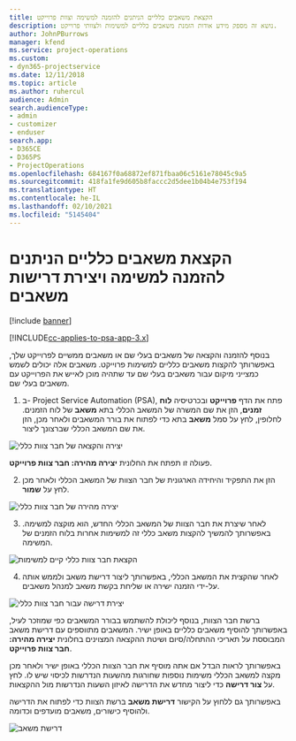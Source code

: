 ```yaml
---
title: הקצאת משאבים כלליים הניתנים להזמנה למשימה וצוות פרוייקט
description: נושא זה מספק מידע אודות הזמנת משאבים כלליים למשימות ולצוותי פרוייקט.
author: JohnPBurrows
manager: kfend
ms.service: project-operations
ms.custom:
- dyn365-projectservice
ms.date: 12/11/2018
ms.topic: article
ms.author: ruhercul
audience: Admin
search.audienceType:
- admin
- customizer
- enduser
search.app:
- D365CE
- D365PS
- ProjectOperations
ms.openlocfilehash: 684167f0a68872ef871fbaa06c5161e78045c9a5
ms.sourcegitcommit: 418fa1fe9d605b8faccc2d5dee1b04b4e753f194
ms.translationtype: HT
ms.contentlocale: he-IL
ms.lasthandoff: 02/10/2021
ms.locfileid: "5145404"
---
```

# <a name="assign-generic-bookable-resources-to-a-task-and-generate-resource-requirements"></a>הקצאת משאבים כלליים הניתנים להזמנה למשימה ויצירת דרישות משאבים 

[!include [banner](../includes/psa-now-project-operations.md)]

[!INCLUDE[cc-applies-to-psa-app-3.x](../includes/cc-applies-to-psa-app-3x.md)]

בנוסף להזמנה והקצאה של משאבים בעלי שם או משאבים ממשיים לפרוייקט שלך, באפשרותך להקצות משאבים כלליים למשימות פרוייקט. משאבים אלה יכולים לשמש כמצייני מיקום עבור משאבים בעלי שם עד שתהיה מוכן לאייש את הפרוייקט עם משאבים בעלי שם. 

1. ב- Project Service Automation‏ (PSA), פתח את הדף **פרוייקט** ובכרטיסיה **לוח זמנים**, הזן את שם המשרה של המשאב הכללי בתא **משאב** של לוח הזמנים. לחלופין, לחץ על סמל **משאב** בתא כדי לפתוח את בורר המשאבים ולאחר מכן, הזן את שם המשאב הכללי שברצונך ליצור.

![יצירה והקצאה של חבר צוות כללי](media/RM-how-to-9.png)

פעולה זו תפתח את החלונית **יצירה מהירה: חבר צוות פרוייקט**. 

2. הזן את התפקיד והיחידה הארגונית של חבר הצוות של המשאב הכללי ולאחר מכן לחץ על **שמור**.

![יצירה מהירה של חבר צוות כללי](media/RM-how-to-10.png)

3. לאחר שיצרת את חבר הצוות של המשאב הכללי החדש, הוא מוקצה למשימה. באפשרותך להמשיך להקצות משאב כללי זה למשימות אחרות בלוח הזמנים של המשימה.

![הקצאת חבר צוות כללי קיים למשימות](media/RM-how-to-11.png)

4. לאחר שהקצית את המשאב הכללי, באפשרותך ליצור דרישת משאב ולממש אותה על-ידי הזמנה ישירה או שליחת בקשת משאב למנהל משאבים.

![יצירת דרישה עבור חבר צוות כללי](media/RM-how-to-12.png)

ברשת חבר הצוות, בנוסף ליכולת להשתמש בבורר המשאבים כפי שמוזכר לעיל, באפשרותך להוסיף משאבים כלליים באופן ישיר. המשאבים מתווספים עם דרישת משאב המבוססת על תאריכי ההתחלה/סיום ושיטת ההקצאה המצוינים בחלונית **יצירה מהירה: חבר צוות פרוייקט**.

באפשרותך לראות הבדל אם אתה מוסיף את חבר הצוות הכללי באופן ישיר ולאחר מכן מקצה למשאב הכללי משימות נוספות שחורגות מהשעות הנדרשות לכיסוי שיש לו. לחץ על **צור דרישה** כדי ליצור מחדש את הדרישה לאיזון השעות הנדרשות מול ההקצאות.

באפשרותך גם ללחוץ על הקישור **דרישת משאב** ברשת הצוות כדי לפתוח את הדרישה ולהוסיף כישורים, משאבים מועדפים וכדומה.

![דרישת משאב](media/RM-how-to-13.png)


